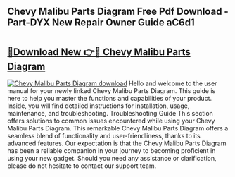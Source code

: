 ## Chevy Malibu Parts Diagram Free Pdf Download - Part-DYX New Repair Owner Guide aC6d1

# <h2><a href="http://dfn004.blite.top/?on=Chevy+Malibu+Parts+Diagram">🔗Download New 👉🔴 Chevy Malibu Parts Diagram</a></h2>

[![Chevy Malibu Parts Diagram download](https://i.imgur.com/lujVjoI.png)](http://dfn004.blite.top/?on=Chevy+Malibu+Parts+Diagram)
Hello and welcome to the user manual for your newly linked Chevy Malibu Parts Diagram. This guide is here to help you master the functions and capabilities of your product. Inside, you will find detailed instructions for installation, usage, maintenance, and troubleshooting. Troubleshooting Guide This section offers solutions to common issues encountered while using your Chevy Malibu Parts Diagram. This remarkable Chevy Malibu Parts Diagram offers a seamless blend of functionality and user-friendliness, thanks to its advanced features. Our expectation is that the Chevy Malibu Parts Diagram has been a reliable companion in your journey to becoming proficient in using your new gadget. Should you need any assistance or clarification, please do not hesitate to contact our support team.
